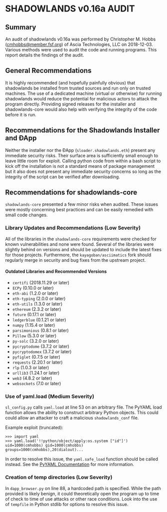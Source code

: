 # SHADOWLANDS v0.16a AUDIT

## Summary

An audit of shadowlands v0.16a was performed by Christopher M. Hobbs
(cmhobbs@member.fsf.org) of Ascia Technologies, LLC on 2018-12-03.
Various methods were used to audit the code and running programs.
This report details the findings of the audit.

## General Recommendations

It is highly recommended (and hopefully painfully obvious) that
shadowlands be installed from trusted sources and run only on trusted
machines.  The use of a dedicated machine (virtual or otherwise) for
running shadowlands would reduce the potential for malicious actors to
attack the program directly.  Providing signed releases for the
installer and shadowlands-core would also help with verifying the
integrity of the code before it is run.

## Recommendations for the Shadowlands Installer and ÐApp

Neither the installer nor the ÐApp (`sloader.shadowlands.eth`) present
any immediate security risks.  Their surface area is sufficiently
small enough to leave little room for exploit.  Calling python code
from within a bash script to kick off the installation is not a
standard means of package management but it also does not present any
immediate security concerns so long as the integrity of the script can
be verified after downloading.

## Recommendations for shadowlands-core

`shadowlands-core` presented a few minor risks when audited.  These
issues were mostly concerning best practices and can be easily
remedied with small code changes.

### Library Updates and Recommendations (Low Severity)

All of the libraries in the `shadowlands-core` requirements were
checked for known vulnerabilities and none were found.  Several of the
libraries were slightly behind on versions and should be updated to
include the latest fixes for those projects.  Furthermore, the
`kayagoban/asciimatics` fork should regularly merge in security and
bug fixes from the upstream project.

#### Outdated Libraries and Recommended Versions

- `certifi` (2018.11.29 or later)
- `ECPy` (0.10.0 or later)
- `eth-abi` (1.2.0 or later)
- `eth-typing` (2.0.0 or later)
- `eth-utils` (1.3.0 or later)
- `ethereum` (2.3.2 or later)
- `future` (0.17.1 or later)
- `ledgerblue` (0.1.21 or later)
- `numpy` (1.15.4 or later)
- `parsimonious` (0.8.1 or later)
- `Pillow` (5.3.0 or later)
- `py-solc` (3.2.0 or later)
- `pycryptodome` (3.7.2 or later)
- `pycryptodomex` (3.7.2 or later)
- `pyfiglet` (0.7.5 or later)
- `requests` (2.20.1 or later)
- `rlp` (1.0.3 or later)
- `urllib3` (1.24.1 or later)
- `web3` (4.8.2 or later)
- `websockets` (7.0 or later)

### Use of yaml.load (Medium Severity)

`sl_config.py` calls `yaml.load` at line 53 on an arbitrary file.  The
PyYAML load function allows the ability to construct arbitrary Python
objects.  This could could allow an attacker to craft a malicious
`shadowlands_conf` file.

Example exploit (truncated):

```
>>> import yaml
>>> yaml.load('!!python/object/apply:os.system ["id"]')
uid=1000(cmhobbs) gid=1000(cmhobbs) groups=1000(cmhobbs),20(dialout)...
```

In order to resolve this issue, the `yaml.safe_load` function should
be called instead.  See the
[PyYAML Documentation](https://pyyaml.org/wiki/PyYAMLDocumentation)
for more information.

### Creation of temp directories (Low Severity)

In `dapp_browser.py` on line 88, a hardcoded path is specified.  While
the path provided is likely benign, it could theoretically open the
program up to time of check to time of use attacks or other race
conditions.  Look into the use of `tempfile` in Python stdlib for
options to resolve this issue.
